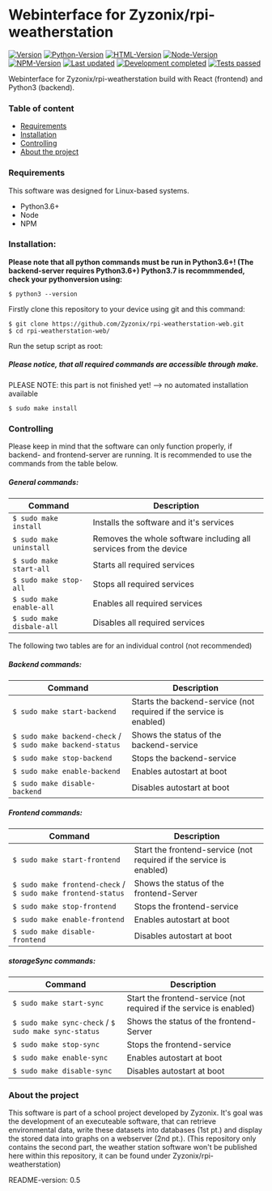 # Webinterface for Zyzonix/rpi-weatherstation

[![Version](https://img.shields.io/badge/Project%20version-0.9-orange)]() 
[![Python-Version](https://img.shields.io/badge/Python-3.7.3-blue)]()
[![HTML-Version](https://img.shields.io/badge/HTML-5-blue)]()
[![Node-Version](https://img.shields.io/badge/Node-v14.17.2-blue)]()
[![NPM-Version](https://img.shields.io/badge/NPM-6.14.13-blue)]()
[![Last updated](https://img.shields.io/badge/Last%20updated-08/08/2021-orange)]()
[![Development completed](https://img.shields.io/badge/Development%20completed-true-darkgreen)]() 
[![Tests passed](https://img.shields.io/badge/Tests%20passed-false-red)]()


Webinterface for Zyzonix/rpi-weatherstation build with React (frontend) and Python3 (backend).

### Table of content
* [Requirements](#requirements)
* [Installation](#installation)
* [Controlling](#controlling)
* [About the project](#about-the-project)

### Requirements
This software was designed for Linux-based systems.
- Python3.6+
- Node
- NPM


### Installation:
**Please note that all python commands must be run in Python3.6+! (The backend-server requires Python3.6+) Python3.7 is recommmended, check your pythonversion using:**
```
$ python3 --version
```

Firstly clone this repository to your device using git and this command:
```
$ git clone https://github.com/Zyzonix/rpi-weatherstation-web.git
$ cd rpi-weatherstation-web/
```
Run the setup script as root:
##### Please notice, that all required commands are accessible through make.
PLEASE NOTE: this part is not finished yet! --> no automated installation available
```
$ sudo make install
```


### Controlling

Please keep in mind that the software can only function properly, if backend- and frontend-server are running. It is recommended to use the commands from the table below. 
##### General commands:
Command | Description
--- | ---
``` $ sudo make install ``` | Installs the software and it's services
``` $ sudo make uninstall ``` | Removes the whole software including all services from the device 
``` $ sudo make start-all ``` | Starts all required services
``` $ sudo make stop-all ``` | Stops all required services
``` $ sudo make enable-all ``` | Enables all required services
``` $ sudo make disbale-all ``` | Disables all required services

The following two tables are for an individual control (not recommended)
##### Backend commands:
Command | Description
--- | ---
``` $ sudo make start-backend ``` | Starts the backend-service (not required if the service is enabled)
``` $ sudo make backend-check ``` / ``` $ sudo make backend-status ``` | Shows the status of the backend-service
``` $ sudo make stop-backend ``` | Stops the backend-service
``` $ sudo make enable-backend ``` | Enables autostart at boot
``` $ sudo make disable-backend ``` | Disables autostart at boot

##### Frontend commands:
Command | Description
--- | ---
``` $ sudo make start-frontend ``` | Start the frontend-service (not required if the service is enabled)
``` $ sudo make frontend-check ``` / ``` $ sudo make frontend-status ``` | Shows the status of the frontend-Server
``` $ sudo make stop-frontend ``` | Stops the frontend-service
``` $ sudo make enable-frontend ``` | Enables autostart at boot
``` $ sudo make disable-frontend ``` | Disables autostart at boot

##### storageSync commands:
Command | Description
--- | ---
``` $ sudo make start-sync ``` | Start the frontend-service (not required if the service is enabled)
``` $ sudo make sync-check ``` / ``` $ sudo make sync-status ``` | Shows the status of the frontend-Server
``` $ sudo make stop-sync ``` | Stops the frontend-service
``` $ sudo make enable-sync ``` | Enables autostart at boot
``` $ sudo make disable-sync ``` | Disables autostart at boot

### About the project
This software is part of a school project developed by Zyzonix. It's goal was the development of an executeable software, that can retrieve environmental data, write these datasets into databases (1st pt.) and display the stored data into graphs on a webserver (2nd pt.). 
(This repository only contains the second part, the weather station software won't be published here within this repository, it can be found under Zyzonix/rpi-weatherstation)

README-version: 0.5
